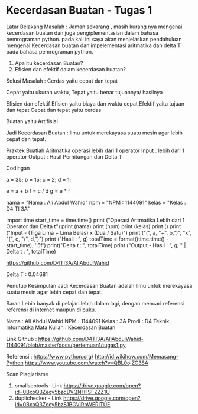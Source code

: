 # Kecerdasan Buatan - Tugas 1

Latar Belakang Masalah :
Jaman sekarang , masih kurang nya mengenai kecerdasan buatan dan juga pengiplementasian dalam bahasa pemrograman python. pada kali ini saya akan menjelaskan pendahuluan mengenai Kecerdasan buatan dan impelementasi aritmatika dan delta T pada bahasa pemrograman python.

1. Apa itu kecerdasan Buatan?
2. Efisien dan efektif dalam kecerdasan buatan?

Solusi Masalah :
Cerdas yaitu cepat dan tepat

Cepat yaitu ukuran waktu,
Tepat yaitu benar tujuannya/ hasilnya

Efisien dan efektif
Efisien yaitu biaya dan waktu cepat
Efektif yaitu tujuan dan tepat
Cepat dan tepat yaitu cerdas

Buatan yaitu Artifisial

Jadi Kecerdasan Buatan :
Ilmu untuk merekayasa suatu mesin agar lebih cepat dan tepat.

Praktek
Buatlah Aritmatika operasi lebih dari 1 operator
Input : lebih dari 1 operator
Output : Hasil Perhitungan dan Delta T

Codingan

a = 35;
b = 15;
c = 2;
d = 1;

e = a + b
f = c / d
g = e * f

nama = "Nama : Ali Abdul Wahid"
npm = "NPM : 1144091"
kelas = "Kelas : D4 TI 3A"

import time
start_time = time.time()
print ("Operasi Aritmatika Lebih dari 1 Operator dan Delta t")
print (nama)
print (npm)
print (kelas)
print ()
print ("Input - (Tiga Lima + Lima Belas) x (Dua / Satu)")
print ("(", a, "+", b,")", "x", "(", c, "/", d,")")
print ("Hasil : ", g)
totalTime = format((time.time() - start_time), '.5f')
print("Delta t : ", totalTime)
print ("Output - Hasil : ", g, " | Delta t : ", totalTime)

https://github.com/D4TI3A/AliAbdulWahid

Delta T : 0.04681


Penutup
Kesimpulan
Jadi Kecerdasan Buatan adalah Ilmu untuk merekayasa suatu mesin agar lebih cepat dan tepat.

Saran
Lebih banyak di pelajari lebih dalam lagi, dengan mencari referensi referensi di internet maupun di buku.

Nama : Ali Abdul Wahid
NPM : 1144091
Kelas : 3A
Prodi : D4 Teknik Informatika
Mata Kuliah : Kecerdasan Buatan

Link Github : https://github.com/D4TI3A/AliAbdulWahid-1144091/blob/master/docs/pertemuan1/tugas1.py

Referensi :
https://www.python.org/
http://id.wikihow.com/Memasang-Python
https://www.youtube.com/watch?v=QBL0ojZC38A

Scan Plagiarisme
1. smallseotools- Link
https://drive.google.com/open?id=0BxoQ3Zecy5bzdDVQNHllSFZZZ1U
2. duplichecker - Link
https://drive.google.com/open?id=0BxoQ3Zecy5bzS1BGVlRhWERITUE
